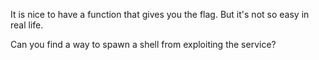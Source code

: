 It is nice to have a function that gives you the flag. But it's not so easy in real life.

Can you find a way to spawn a shell from exploiting the service?